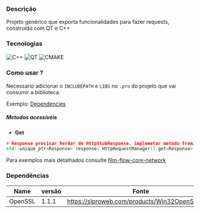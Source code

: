 ### Descrição

Projeto genérico que exporta funcionalidades para fazer requests, construído com QT e C++

### Tecnologias 

<div style="display: inline_block">
	<img align="center" alt="C++" src="https://img.shields.io/badge/C%2B%2B-00599C?style=for-the-badge&logo=c%2B%2B&logoColor=white"/>
	<img align="center" alt="QT" src="https://img.shields.io/badge/QT-00ff00?style=for-the-badge&logoColor=white" />
	<img align="center" alt="CMAKE" src="https://img.shields.io/badge/QMAKE-0f246b?style=for-the-badge&logoColor=white" />
</div>

### Como usar ?

Necessario adicionar o `INCLUDEPATH` e `LIBS` no `.pro` do projeto que vai consumir a biblioteca.

Exemplo: [Dependencies]( https://github.com/luizh3/film-flow-core/blob/main/film-flow-core-dependencies.pri )

##### Metodos acessiveis 

- <b>Get</b>
```C++
# Response precisar herdar de HttpStubResponse, implemetar metodo fromJson
std::unique_ptr<Response> response( HttpRequestManager().get<Response>( URL,  requestParams ) )
```
Para exemplos mais detalhados consulte [film-flow-core-network](https://github.com/luizh3/film-flow-core/blob/main/network/endpoint/program/tvmaze/tvmazeendpoint.cpp)

### Dependências

| Name | versão | Fonte |
| ------ | ------ |  ------ |
| OpenSSL | 1.1.1 | https://slproweb.com/products/Win32OpenSSL.html |

